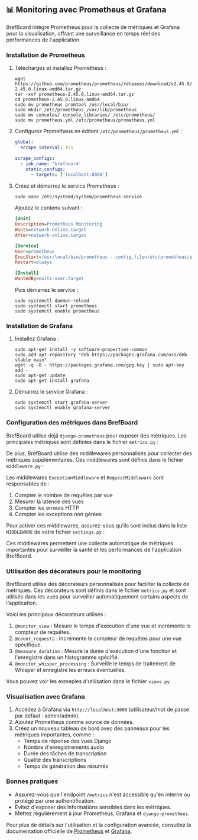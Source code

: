 ## 📊 Monitoring avec Prometheus et Grafana

BrefBoard intègre Prometheus pour la collecte de métriques et Grafana pour la visualisation, offrant une surveillance en temps réel des performances de l'application.

### Installation de Prometheus

1. Téléchargez et installez Prometheus :
   ```
   wget https://github.com/prometheus/prometheus/releases/download/v2.45.0/prometheus-2.45.0.linux-amd64.tar.gz
   tar -xvf prometheus-2.45.0.linux-amd64.tar.gz
   cd prometheus-2.45.0.linux-amd64
   sudo mv prometheus promtool /usr/local/bin/
   sudo mkdir /etc/prometheus /var/lib/prometheus
   sudo mv consoles/ console_libraries/ /etc/prometheus/
   sudo mv prometheus.yml /etc/prometheus/prometheus.yml
   ```

2. Configurez Prometheus en éditant `/etc/prometheus/prometheus.yml` :
   ```yaml
   global:
     scrape_interval: 15s

   scrape_configs:
     - job_name: 'brefboard'
       static_configs:
         - targets: ['localhost:8000']
   ```

3. Créez et démarrez le service Prometheus :
   ```
   sudo nano /etc/systemd/system/prometheus.service
   ```
   Ajoutez le contenu suivant :
   ```ini
   [Unit]
   Description=Prometheus Monitoring
   Wants=network-online.target
   After=network-online.target

   [Service]
   User=prometheus
   ExecStart=/usr/local/bin/prometheus --config.file=/etc/prometheus/prometheus.yml --storage.tsdb.path=/var/lib/prometheus/
   Restart=always

   [Install]
   WantedBy=multi-user.target
   ```
   Puis démarrez le service :
   ```
   sudo systemctl daemon-reload
   sudo systemctl start prometheus
   sudo systemctl enable prometheus
   ```

### Installation de Grafana

1. Installez Grafana :
   ```
   sudo apt-get install -y software-properties-common
   sudo add-apt-repository "deb https://packages.grafana.com/oss/deb stable main"
   wget -q -O - https://packages.grafana.com/gpg.key | sudo apt-key add -
   sudo apt-get update
   sudo apt-get install grafana
   ```

2. Démarrez le service Grafana :
   ```
   sudo systemctl start grafana-server
   sudo systemctl enable grafana-server
   ```

### Configuration des métriques dans BrefBoard

BrefBoard utilise déjà `django-prometheus` pour exposer des métriques. Les principales métriques sont définies dans le fichier `metrics.py` :


De plus, BrefBoard utilise des middlewares personnalisés pour collecter des métriques supplémentaires. Ces middlewares sont définis dans le fichier `middleware.py` :

Les middlewares `ExceptionMiddleware` et `RequestMiddleware` sont responsables de :

1. Compter le nombre de requêtes par vue
2. Mesurer la latence des vues
3. Compter les erreurs HTTP
4. Compter les exceptions non gérées

Pour activer ces middlewares, assurez-vous qu'ils sont inclus dans la liste `MIDDLEWARE` de votre fichier `settings.py` :



Ces middlewares permettent une collecte automatique de métriques importantes pour surveiller la santé et les performances de l'application BrefBoard.


### Utilisation des décorateurs pour le monitoring

BrefBoard utilise des décorateurs personnalisés pour faciliter la collecte de métriques. Ces décorateurs sont définis dans le fichier `metrics.py` et sont utilisés dans les vues pour surveiller automatiquement certains aspects de l'application.

Voici les principaux décorateurs utilisés :

1. `@monitor_view` : Mesure le temps d'exécution d'une vue et incrémente le compteur de requêtes.
2. `@count_requests` : Incrémente le compteur de requêtes pour une vue spécifique.
3. `@measure_duration` : Mesure la durée d'exécution d'une fonction et l'enregistre dans un histogramme spécifié.
4. `@monitor_whisper_processing` : Surveille le temps de traitement de Whisper et enregistre les erreurs éventuelles.

Vous pouvez voir les exmeples d'utilisation dans le fichier `views.py` 



### Visualisation avec Grafana

1. Accédez à Grafana via `http://localhost:3000` (utilisateur/mot de passe par défaut : admin/admin).
2. Ajoutez Prometheus comme source de données.
3. Créez un nouveau tableau de bord avec des panneaux pour les métriques importantes, comme :
   - Temps de réponse des vues Django
   - Nombre d'enregistrements audio
   - Durée des tâches de transcription
   - Qualité des transcriptions
   - Temps de génération des résumés

### Bonnes pratiques

- Assurez-vous que l'endpoint `/metrics` n'est accessible qu'en interne ou protégé par une authentification.
- Évitez d'exposer des informations sensibles dans les métriques.
- Mettez régulièrement à jour Prometheus, Grafana et `django-prometheus`.

Pour plus de détails sur l'utilisation et la configuration avancée, consultez la documentation officielle de [Prometheus](https://prometheus.io/docs/introduction/overview/) et [Grafana](https://grafana.com/docs/).